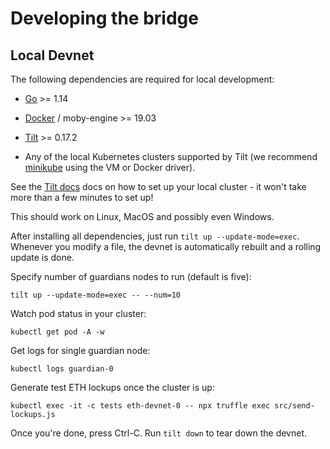 # Developing the bridge

## Local Devnet

The following dependencies are required for local development:

- [Go](https://golang.org/dl/) >= 1.14
- [Docker](https://docs.docker.com/engine/install/) / moby-engine >= 19.03
- [Tilt](http://tilt.dev/) >= 0.17.2

- Any of the local Kubernetes clusters supported by Tilt 
  (we recommend [minikube](https://kubernetes.io/docs/setup/learning-environment/minikube/) using the VM or Docker driver).

See the [Tilt docs](https://docs.tilt.dev/install.html) docs on how to set up your local cluster -
it won't take more than a few minutes to set up!

This should work on Linux, MacOS and possibly even Windows.

After installing all dependencies, just run `tilt up --update-mode=exec`. 
Whenever you modify a file, the devnet is automatically rebuilt and a rolling update is done.

Specify number of guardians nodes to run (default is five):

    tilt up --update-mode=exec -- --num=10

Watch pod status in your cluster:

    kubectl get pod -A -w
    
Get logs for single guardian node:

    kubectl logs guardian-0

Generate test ETH lockups once the cluster is up:

    kubectl exec -it -c tests eth-devnet-0 -- npx truffle exec src/send-lockups.js

Once you're done, press Ctrl-C. Run `tilt down` to tear down the devnet.
